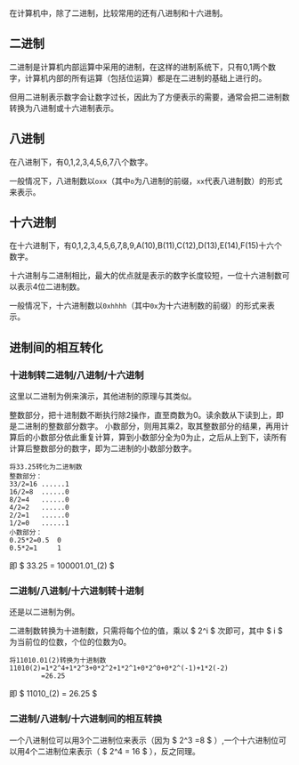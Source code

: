 在计算机中，除了二进制，比较常用的还有八进制和十六进制。

## 二进制

二进制是计算机内部运算中采用的进制，在这样的进制系统下，只有0,1两个数字，计算机内部的所有运算（包括位运算）都是在二进制的基础上进行的。

但用二进制表示数字会让数字过长，因此为了方便表示的需要，通常会把二进制数转换为八进制或十六进制表示。

## 八进制

在八进制下，有0,1,2,3,4,5,6,7八个数字。

一般情况下，八进制数以`oxx`（其中`o`为八进制的前缀，`xx`代表八进制数）的形式来表示。

## 十六进制

在十六进制下，有0,1,2,3,4,5,6,7,8,9,A(10),B(11),C(12),D(13),E(14),F(15)十六个数字。

十六进制与二进制相比，最大的优点就是表示的数字长度较短，一位十六进制数可以表示4位二进制数。

一般情况下，十六进制数以`0xhhhh`（其中`0x`为十六进制数的前缀）的形式来表示。

## 进制间的相互转化

### 十进制转二进制/八进制/十六进制

这里以二进制为例来演示，其他进制的原理与其类似。

整数部分，把十进制数不断执行除2操作，直至商数为0。读余数从下读到上，即是二进制的整数部分数字。 小数部分，则用其乘2，取其整数部分的结果，再用计算后的小数部分依此重复计算，算到小数部分全为0为止，之后从上到下，读所有计算后整数部分的数字，即为二进制的小数部分数字。

```
将33.25转化为二进制数
整数部分：
33/2=16	......1
16/2=8	......0
8/2=4	......0
4/2=2	......0
2/2=1	......0
1/2=0	......1
小数部分：
0.25*2=0.5	0
0.5*2=1		1
```
即 $ 33.25 = 100001.01_(2) $

### 二进制/八进制/十六进制转十进制

还是以二进制为例。

二进制数转换为十进制数，只需将每个位的值，乘以 $ 2^i $ 次即可，其中 $ i $ 为当前位的位数，个位的位数为0。

```
将11010.01(2)转换为十进制数
11010(2)=1*2^4+1*2^3+0*2^2+1*2^1+0*2^0+0*2^(-1)+1*2(-2)
        =26.25
```
即 $ 11010_(2) = 26.25 $

### 二进制/八进制/十六进制间的相互转换

一个八进制位可以用3个二进制位来表示（因为 $ 2^3 =8 $ ）,一个十六进制位可以用4个二进制位来表示（ $ 2^4 = 16 $ ），反之同理。
